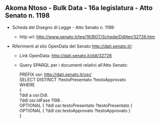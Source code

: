 ## Akoma Ntoso - Bulk Data - 16a legislatura - Atto Senato n. 1198 ##

* Scheda del Disegno di Legge - Atto Senato n. 1198:
	* http url: http://www.senato.it/leg/16/BGT/Schede/Ddliter/32726.htm

* Riferimenti al sito OpenData del Senato http://dati.senato.it/:
	* Link OpenData: http://dati.senato.it/ddl/32726
	* Query SPARQL per i documenti relativi all'Atto Senato:

        PREFIX osr: <http://dati.senato.it/osr/>  
		SELECT DISTINCT ?testoPresentato ?testoApprovato  
		WHERE  
		{  
		    ?ddl a osr:Ddl.  
		    ?ddl osr:idFase 1198 .  
		    OPTIONAL { ?ddl osr:testoPresentato ?testoPresentato }  
		    OPTIONAL { ?ddl osr:testoApprovato ?testoApprovato }  
		}
		